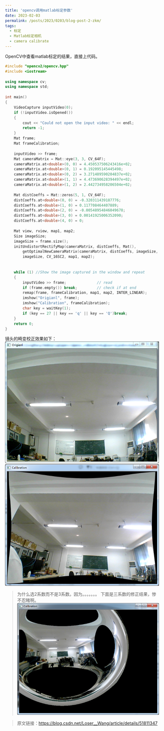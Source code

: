 ```yaml
---
title: 'opencv调用matlab标定参数'
date: 2023-02-03
permalink: /posts/2023/0203/blog-post-2-zkm/
tags:
  - 标定
  - Matlab标定相机
  - camera calibrate
---
```


OpenCV中查看matlab标定的结果，直接上代码。

```C++
#include "opencv2/opencv.hpp"
#include <iostream>

using namespace cv;
using namespace std;

int main()
{
    VideoCapture inputVideo(0);
    if (!inputVideo.isOpened())
    {
        cout << "Could not open the input video: " << endl;
        return -1;
    }
    Mat frame;
    Mat frameCalibration;

    inputVideo >> frame;
    Mat cameraMatrix = Mat::eye(3, 3, CV_64F);
    cameraMatrix.at<double>(0, 0) = 4.450537506243416e+02;
    cameraMatrix.at<double>(0, 1) = 0.192095145445498;
    cameraMatrix.at<double>(0, 2) = 3.271489590204837e+02;
    cameraMatrix.at<double>(1, 1) = 4.473690628394497e+02;
    cameraMatrix.at<double>(1, 2) = 2.442734958206504e+02;

    Mat distCoeffs = Mat::zeros(5, 1, CV_64F);
    distCoeffs.at<double>(0, 0) = -0.320311439187776;
    distCoeffs.at<double>(1, 0) = 0.117708464407889;
    distCoeffs.at<double>(2, 0) = -0.00548954846049678;
    distCoeffs.at<double>(3, 0) = 0.00141925006352090;
    distCoeffs.at<double>(4, 0) = 0;

    Mat view, rview, map1, map2;
    Size imageSize;
    imageSize = frame.size();
    initUndistortRectifyMap(cameraMatrix, distCoeffs, Mat(),
        getOptimalNewCameraMatrix(cameraMatrix, distCoeffs, imageSize, 1, imageSize, 0),
        imageSize, CV_16SC2, map1, map2);


    while (1) //Show the image captured in the window and repeat
    {
        inputVideo >> frame;              // read
        if (frame.empty()) break;         // check if at end
        remap(frame, frameCalibration, map1, map2, INTER_LINEAR);
        imshow("Origianl", frame);
        imshow("Calibration", frameCalibration);
        char key = waitKey(1);
        if (key == 27 || key == 'q' || key == 'Q')break;
    }
    return 0;
}

```


镜头的畸变校正效果如下：  
![png](/images/posts/original-image.png)   
![png](/images/posts/calibration-image.png)   

>为什么选2系数而不是3系数。因为。。。。。。。
下面是三系数的修正结果，惨不忍睹啊。  
![png](/images/posts/calibration3-image.png)   

>原文链接：https://blog.csdn.net/Loser__Wang/article/details/51811347